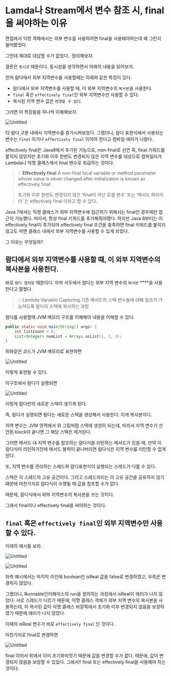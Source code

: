 # Lamda나 Stream에서 변수 참조 시, final을 써야하는 이유

면접에서 익명 객체에서는 외부 변수를 사용하려면 final을 사용해야하는데 왜 그런지 물어봤었다. 

그런데 제대로 대답할 수가 없었다.. 정리해보자.

결론은 `동시성` 때문이다. 동시성을 생각하면서 아래의 내용을 읽어보자.

먼저 람다에서 외부 지역변수를 사용할때는 아래와 같은 특징이 있다.

- 람다에서 외부 지역변수를 사용할 때, 이 외부 지역변수의 `복사본`을 사용한다.
- `final` 혹은 `effectively final`인 외부 지역변수만 사용할 수 있다.
- 복사된 지역 변수 값은 `변경할 수 없다`.

그러면 이 특징들을 하나씩 이해해보자.

![Untitled](Lamda나%20Stream에서%20변수%20참조%20시,%20final을%20써야하는%20이유/Untitled.png)

 f2 람다 구문 내에서 지역변수를 증가시켜보았다. 그랬더니, 람다 표현식에서 사용되는 변수는 `final` 이거나 `effectively final` 이어야 한다고 컴파일 에러가 나왔다.

effectively final은 Java8에서 추가된 기능으로, non-final로 선언 즉, final 키워드를 붙히지 않았지만 초기화 이후 한번도 변경되지 않은 지역 변수를 대상으로 컴파일러가 Lambda나 익명 클래스에서 final 변수로 취급하는 것이다.

> 💡 **Effectively final**
> A non-final local variable or method parameter whose value is never changed after initialization is known as effectively final.

> 초기화 이후 한번도 변경되지 않은 ‘final이 아닌 로컬 변수’ 또는 ‘메서드 파라미터’ 는 effectively final 이라고 할 수 있다.


Java 7에서는 익명 클래스가 외부 지역변수에 접근하기 위해서는 final인 경우에만 접근이 가능했다. 따라서, 항상 final 키워드를 추가해줘야했다. 하지만 Java 8부터는 이 effectively final이 추가되어 effectively final 조건을 충족하면 final 키워드를 붙히지 않고도 익면 클래스 내에서 외부 지역변수를 사용할 수 있게 되었다.

그 이유는 무엇일까? 

## 람다에서 외부 지역변수를 사용할 때, 이 외부 지역변수의 복사본을 사용한다.

바로 `람다 캡처링` 때문이다. 아까 서두에서 람다는 외부 지역 변수의 `복사본` ****을 사용한다고 말했다.

> 💡 Lambda Variable Capturing
> 기존 메서드의 스택 변수들에 대해 참조가 가능하도록 람다의 스택에 복사하는 과정


람다를 사용할때 JVM 메모리 구조를 이해해야 내용을 이해할 수 있다.

```java
public static void main(String[] args) {
    int listCount = 0;
    List<Integer> numList = Arrays.asList(1, 2, 3);
}
```

위와같은 코드가 JVM 메모리로 표현하면

![Untitled](Lamda나%20Stream에서%20변수%20참조%20시,%20final을%20써야하는%20이유/Untitled%201.png)

이렇게 표현될 수 있다.

이구조에서 람다가 실행되면

![Untitled](Lamda나%20Stream에서%20변수%20참조%20시,%20final을%20써야하는%20이유/Untitled%202.png)

이렇게 람다만의 새로운 스택이 생기게 된다.

즉, 람다가 실행되면 람다는 새로운 스택을 생성해서 사용한다. 이게 복사본이다.

지역 변수는 JVM 영역에서 위 그림처럼 스택에 생성이 되는데, 따라서 지역 변수가 선언된 block이 끝나면 그 해당 스택은 제거된다.

그러면 메서드 내 지역 변수를 참조하는 람다식을 리턴하는 메서드가 있을 때, 만약 이 람다식이 리턴하기전에 메서드 블럭이 끝나버리면 람다식은 지역 변수를 리턴할 수 없게 된다.

또, 지역 변수를 관리하는 스레드와 람다표현식이 실행되는 스레드가 다를 수 있다.

스택은 각 스레드의 고유 공간이다. 그리고 스레드끼리는 이 고유 공간을 공유하지 않기 떄문에 마찬가지로 람다식이 수행될 때 값을 참조할 수가 없다.

때문에, 람다식에서 외부 지역변수의 복사본을 쓰는 것이다.

그래서 final이나 effectively final을 써야하는 것이다.

## `final` 혹은 `effectively final`인 외부 지역변수만 사용할 수 있다.

아래의 예시를 보자.

![Untitled](Lamda나%20Stream에서%20변수%20참조%20시,%20final을%20써야하는%20이유/Untitled%203.png)

![Untitled](Lamda나%20Stream에서%20변수%20참조%20시,%20final을%20써야하는%20이유/Untitled%204.png)

좌측 예시에서는 마지막 라인에 boolean인 isReal 값을 false로 변경하였고, 우측은 변경하지 않았다.

그랬더니, Runnable인터페이스의 run을 정의하는 과정에서 isReal이 에러가 나지 않았다. 서로 스레드가 다르기 때문에, 익명 클래스 객체가 외부 지역 변수의 복사본을 사용하는데, 이 복사된 값이 익명 클래스 바깥쪽에서 초기화 이후 변경되지 않음을 보장하였기 때문에 에러가 나지 않았다.

이때의 isReal 변수가 바로 `effectively final` 인 것이다.

마찬가지로 final로 변경하면

![Untitled](Lamda나%20Stream에서%20변수%20참조%20시,%20final을%20써야하는%20이유/Untitled%205.png)

final 이어서 위에서 이미 초기화되엇기 때문에 값을 변경할 수가 없다. 때문에, 값이 변경되지 않음을 보장할 수 있었다. 그래서!! final 또는 effectively final을 사용해야 하는 것이다.